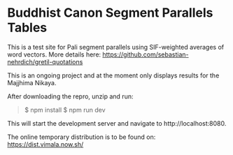# Buddhist Canon Segment Parallels Tables

This is a test site for Pali segment parallels using SIF-weighted averages of word vectors.
More details here:
https://github.com/sebastian-nehrdich/gretil-quotations

This is an ongoing project and at the moment only displays results for the Majjhima Nikaya.

After downloading the repro, unzip and run:

> $ npm install
> $ npm run dev

This will start the development server and navigate to http://localhost:8080.

The online temporary distribution is to be found on: https://dist.vimala.now.sh/

